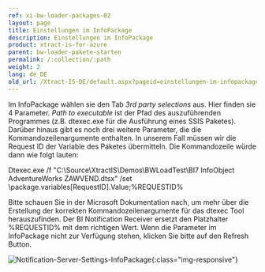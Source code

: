 ```yaml
---
ref: xi-bw-loader-packages-02
layout: page
title: Einstellungen im InfoPackage
description: Einstellungen im InfoPackage
product: xtract-is-for-azure
parent: bw-loader-pakete-starten
permalink: /:collection/:path
weight: 2
lang: de_DE
old_url: /Xtract-IS-DE/default.aspx?pageid=einstellungen-im-infopackage
---
```


Im InfoPackage wählen sie den Tab *3rd party selections* aus. Hier finden sie 4 Parameter. *Path to executable* ist der Pfad des auszuführenden Programmes (z.B. dtexec.exe für die Ausführung eines SSIS Paketes). Darüber hinaus gibt es noch drei weitere Parameter, die die Kommandozeilenargumente enthalten. In unserem Fall müssen wir die Request ID der Variable des Paketes übermitteln. Die Kommandozeile würde dann wie folgt lauten:

Dtexec.exe /f "C:\Source\XtractIS\Demos\BWLoadTest\BI7 InfoObject AdventureWorks ZAWVEND.dtsx" /set \package.variables[RequestID].Value;%REQUESTID%

Bitte schauen Sie in der Microsoft Dokumentation nach, um mehr über die Erstellung der korrekten Kommandozeilenargumente für das dtexec Tool herauszufinden. Der BI Notification Receiver ersetzt den Platzhalter %REQUESTID% mit dem richtigen Wert.
Wenn die Parameter im InfoPackage nicht zur Verfügung stehen, klicken Sie bitte auf den Refresh Button.

![Notification-Server-Settings-InfoPackage](/img/content/Notification-Server-Settings-InfoPackage.png){:class="img-responsive"}


